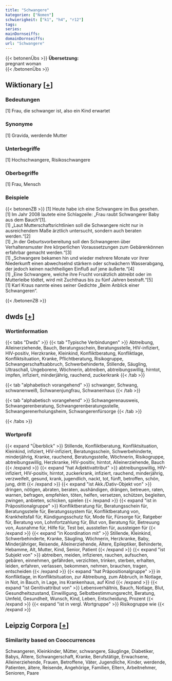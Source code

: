 ```yaml
---
title: "Schwangere"
kategorien: ["Nomen"]
schwierigkeit: ["k1", "h4", "r12"]
tags:
series:
mainDornseiffs:
domainDornseiffs:
url: "Schwangere"
---
```


{{< betonenÜbs >}}
**Übersetzung:**  
pregnant woman  
{{< /betonenÜbs >}}

## Wiktionary [[+](https://de.wiktionary.org/wiki/Schwangere)]

### Bedeutungen
[1] Frau, die schwanger ist, also ein Kind erwartet  

### Synonyme
[1] Gravida, werdende Mutter  

### Unterbegriffe
[1] Hochschwangere, Risikoschwangere  

### Oberbegriffe
[1] Frau, Mensch  

### Beispiele
{{< betonenZB >}}
[1] Heute habe ich eine Schwangere im Bus gesehen.  
[1] Im Jahr 2008 lautete eine Schlagzeile: „Frau raubt Schwangerer Baby aus dem Bauch“[1].  
[1] „Laut Mutterschaftsrichtlinien soll die Schwangere nicht nur in ausreichendem Maße ärztlich untersucht, sondern auch beraten werden.“[2]  
[1] „In der Geburtsvorbereitung soll den Schwangeren über Verhaltensmuster ihre körperlichen Voraussetzungen zum Gebärenkönnen erfahrbar gemacht werden.“[3]  
[1] „Schwangere bekamen hin und wieder mehrere Monate vor ihrer Niederkunft einen abwechselnd stärkern oder schwächern Wasserabgang, der jedoch keinen nachtheiligen Einfluß auf jene äußerte.“[4]  
[1] „Eine Schwangere, welche ihre Frucht vorsätzlich abtreibt oder im Mutterleibe tödtet, wird mit Zuchthaus bis zu fünf Jahren bestraft.“[5]  
[1] Karl Kraus nannte eines seiner Gedichte „Beim Anblick einer Schwangeren“.  

{{< /betonenZB >}}


## dwds [[+](https://www.dwds.de/wb/Schwangere)]

### Wortinformation
{{< tabs "Dwds" >}}
{{< tab "Typische Verbindungen" >}}
Abtreibung, Alleinerziehende, Bauch, Beratungsschein, Beratungsstelle, HIV-infiziert, HIV-positiv, Herzkranke, Kleinkind, Konfliktberatung, Konfliktlage, Konfliktsituation, Kranke, Pflichtberatung, Risikogruppe, Schwangerschaftsabbruch, Schwerbehinderte, Stillende, Säugling, Ultraschall, Ungeborene, Wöchnerin, abtreiben, abtreibungswillig, hirntot, impfen, infiziert, minderjährig, rauchend, zuckerkrank
{{< /tab >}}

{{< tab "alphabetisch vorangehend" >}}
schwanger, Schwang, schwanenweiß, Schwanenjungfrau, Schwanenhaus
{{< /tab >}}

{{< tab "alphabetisch vorangehend" >}}
Schwangerenausweis, Schwangerenberatung, Schwangerenberatungsstelle, Schwangerenerholungsheim, Schwangerenfürsorge
{{< /tab >}}

{{< /tabs >}}

### Wortprofil
{{< expand "Überblick" >}} Stillende, Konfliktberatung, Konfliktsituation, Kleinkind, infiziert, HIV-infiziert, Beratungsschein, Schwerbehinderte, minderjährig, Kranke, rauchend, Beratungsstelle, Wöchnerin, Risikogruppe, abtreibungswillig, Herzkranke, HIV-positiv, hirntot, Alleinerziehende, Bauch {{< /expand >}}
{{< expand "hat Adjektivattribut" >}} abtreibungswillig, HIV-infiziert, HIV-positiv, hirntot, zuckerkrank, infiziert, rauchend, minderjährig, verzweifelt, gesund, krank, jugendlich, nackt, tot, fünft, betroffen, schön, jung, dritt {{< /expand >}}
{{< expand "ist Akk./Dativ-Objekt von" >}} dringen, nötigen, abraten, beraten, aushändigen, drängen, betreuen, raten, warnen, befragen, empfehlen, töten, helfen, versetzen, schützen, begleiten, zwingen, anbieten, schicken, spielen {{< /expand >}}
{{< expand "ist in Präpositionalgruppe" >}} Konfliktberatung für, Beratungsschein für, Beratungsstelle für, Beratungssystem für, Konfliktberatung von, Krankheitsfall für, Kündigungsschutz für, Mode für, Fürsorge für, Ratgeber für, Beratung von, Lohnfortzahlung für, Blut von, Beratung für, Betreuung von, Ausnahme für, Hilfe für, Test bei, ausstellen für, aussteigen für {{< /expand >}}
{{< expand "in Koordination mit" >}} Stillende, Kleinkind, Schwerbehinderte, Kranke, Säugling, Wöchnerin, Herzkranke, Baby, Minderjähriger, Reisende, Alleinerziehende, Ältere, Epileptiker, Behinderte, Hebamme, Alt, Mutter, Kind, Senior, Patient {{< /expand >}}
{{< expand "ist Subjekt von" >}} abtreiben, meiden, infizieren, rauchen, aufsuchen, gebären, einnehmen, gefährden, verzichten, trinken, sterben, erhalten, leiden, erfahren, verlassen, bekommen, nehmen, brauchen, tragen, entscheiden {{< /expand >}}
{{< expand "hat Präpositionalgruppe" >}} in Konfliktlage, in Konfliktsituation, zur Abtreibung, zum Abbruch, in Notlage, in Not, in Bauch, in Lage, ins Krankenhaus, auf Kind {{< /expand >}}
{{< expand "ist Genitivattribut von" >}} Lebensverhältnis, Bauch, Notlage, Blut, Gesundheitszustand, Einwilligung, Selbstbestimmungsrecht, Beratung, Umfeld, Gesundheit, Wunsch, Kind, Leben, Entscheidung, Prozent {{< /expand >}}
{{< expand "ist in vergl. Wortgruppe" >}} Risikogruppe wie {{< /expand >}}

## Leipzig Corpora [[+](https://corpora.uni-leipzig.de/en/res?word=Schwangere&corpusId=deu_newscrawl-public_2018)]


### Similarity based on Cooccurrences
Schwangeren, Kleinkinder, Mütter, schwangere, Säuglinge, Diabetiker, Babys, Ältere, Schwangerschaft, Kranke, Berufstätige, Erwachsene, Alleinerziehende, Frauen, Betroffene, Väter, Jugendliche, Kinder, werdende, Patienten, ältere, Reisende, Angehörige, Familien, Eltern, Arbeitnehmer, Senioren, Paare

